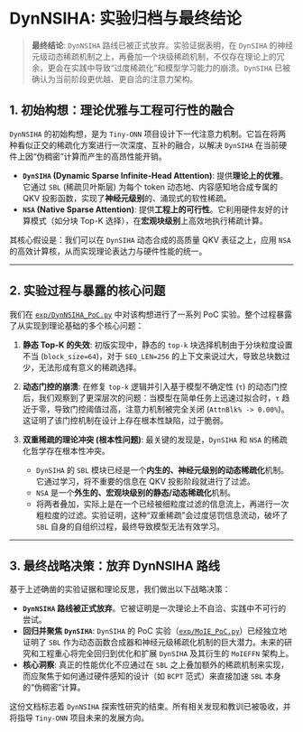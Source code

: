 # DynNSIHA: 实验归档与最终结论

> **最终结论**: `DynNSIHA` 路线已被正式放弃。实验证据表明，在 `DynSIHA` 的神经元级动态稀疏机制之上，再叠加一个块级稀疏机制，不仅存在理论上的冗余，更会在实践中导致“过度稀疏化”和模型学习能力的崩溃。`DynSIHA` 已被确认为当前阶段更优越、更自洽的注意力架构。

## 1. 初始构想：理论优雅与工程可行性的融合

`DynNSIHA` 的初始构想，是为 `Tiny-ONN` 项目设计下一代注意力机制。它旨在将两种看似正交的稀疏化方案进行一次深度、互补的融合，以解决 `DynSIHA` 在当前硬件上因“伪稠密”计算而产生的高昂性能开销。

- **`DynSIHA` (Dynamic Sparse Infinite-Head Attention)**: 提供**理论上的优雅**。它通过 `SBL` (稀疏贝叶斯层) 为每个 token 动态地、内容感知地合成专属的 QKV 投影函数，实现了**神经元级别**的、涌现式的软性稀疏。
- **`NSA` (Native Sparse Attention)**: 提供**工程上的可行性**。它利用硬件友好的计算模式（如分块 Top-K 选择），在**宏观块级别**上高效地执行稀疏计算。

其核心假设是：我们可以在 `DynSIHA` 动态合成的高质量 QKV 表征之上，应用 `NSA` 的高效计算核，从而实现理论表达力与硬件性能的统一。

---

## 2. 实验过程与暴露的核心问题

我们在 [`exp/DynNSIHA_PoC.py`](exp/DynNSIHA_PoC.py) 中对该构想进行了一系列 PoC 实验。整个过程暴露了从实现到理论基础的多个核心问题：

1. **静态 Top-K 的失效**: 初版实现中，静态的 `top-k` 块选择机制由于分块粒度设置不当 (`block_size=64`)，对于 `SEQ_LEN=256` 的上下文来说过大，导致总块数过少，无法形成有意义的稀疏选择。

2. **动态门控的崩溃**: 在修复 `top-k` 逻辑并引入基于模型不确定性 (`τ`) 的动态门控后，我们观察到了更深层次的问题：当模型在简单任务上迅速过拟合时，`τ` 趋近于零，导致门控阈值过高，注意力机制被完全关闭 (`AttnBlk% -> 0.00%`)。这证明了该门控机制在设计上存在根本性缺陷，过于脆弱。

3. **双重稀疏的理论冲突 (根本性问题)**: 最关键的发现是，`DynSIHA` 和 `NSA` 的稀疏化哲学存在根本性冲突。
   - `DynSIHA` 的 `SBL` 模块已经是一个**内生的、神经元级别的动态稀疏化**机制。它通过学习，将不重要的信息在 QKV 投影阶段就进行了过滤。
   - `NSA` 是一个**外生的、宏观块级别的静态/动态稀疏化**机制。
   - 将两者叠加，实际上是在一个已经被细粒度过滤的信息流上，再进行一次粗粒度的过滤。实验证明，这种“双重稀疏”会过度惩罚信息流动，破坏了 `SBL` 自身的自组织过程，最终导致模型无法有效学习。

---

## 3. 最终战略决策：放弃 DynNSIHA 路线

基于上述确凿的实验证据和理论反思，我们做出以下战略决策：

- **`DynNSIHA` 路线被正式放弃**。它被证明是一次理论上不自洽、实践中不可行的尝试。
- **回归并聚焦 `DynSIHA`**: `DynSIHA` 的 PoC 实验（[`exp/MoIE_PoC.py`](exp/MoIE_PoC.py)）已经独立地证明了 `SBL` 作为动态函数合成器和神经元级稀疏化机制的巨大潜力。未来的研究和工程重心将完全回归到优化和扩展 `DynSIHA` 及其衍生的 `MoIEFFN` 架构上。
- **核心洞察**: 真正的性能优化不应通过在 `SBL` 之上叠加额外的稀疏机制来实现，而应聚焦于如何通过硬件感知的设计（如 `BCPT` 范式）来直接加速 `SBL` 本身的“伪稠密”计算。

这份文档标志着 `DynNSIHA` 探索性研究的结束。所有相关发现和教训已被吸收，并将指导 `Tiny-ONN` 项目未来的发展方向。
